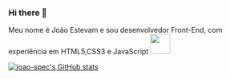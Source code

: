 ### Hi there 👋

<!--Olá, me chamo João Estevam!
**joao-spec/joao-spec** is a ✨ _special_ ✨ repository because its `README.md` (this file) appears on your GitHub profile.

Here are some ideas to get you started:

- 🔭 I’m currently working on ...
- 🌱 I’m currently learning ...
- 👯 I’m looking to collaborate on ...
- 🤔 I’m looking for help with ...
- 💬 Ask me about ...
- 📫 How to reach me: ...
- 😄 Pronouns: ...
- ⚡ Fun fact: ...
-->Meu nome é João Estevam e sou desenvolvedor Front-End, com experiência em HTML5,CSS3 e JavaScript
<img src="https://cdn.jsdelivr.net/gh/devicons/devicon/icons/git/git-original.svg" width="40" height="40"/>

[![joao-spec's GitHub stats](https://github-readme-stats.vercel.app/api?username=joao-spec)](https://github.com/joao-spec/github-readme-stats)
